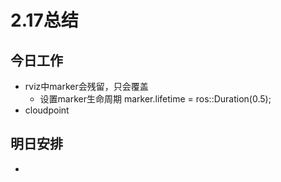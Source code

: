 # 2.17总结

## 今日工作

- rviz中marker会残留，只会覆盖
  - 设置marker生命周期 marker.lifetime = ros::Duration(0.5);
- cloudpoint


## 明日安排

- 
